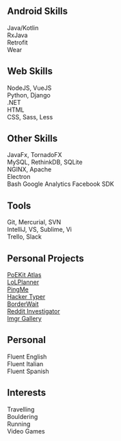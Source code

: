 ## Android Skills
Java/Kotlin  
RxJava  
Retrofit  
Wear  
## Web Skills
NodeJS, VueJS  
Python, Django  
.NET  
HTML  
CSS, Sass, Less
## Other Skills
JavaFx, TornadoFX  
MySQL, RethinkDB, SQLite  
NGINX, Apache  
Electron  
Bash
Google Analytics
Facebook SDK
## Tools
Git, Mercurial, SVN  
IntelliJ, VS, Sublime, Vi  
Trello, Slack   
## Personal Projects
[PoEKit Atlas](https://atlas.poekit.net)  
[LoLPlanner](https://map.riftkit.net)  
[PingMe](https://pingme.riftkit.net)  
[Hacker Typer](https://hackertyper.net)  
[BorderWait](https://borderwait.net)  
[Reddit Investigator](http://redditinvestigator.com)  
[Imgr Gallery](https://play.google.com/store/apps/details?id=net.duiker101.imgurbrowser) 
## Personal
Fluent English  
Fluent Italian  
Fluent Spanish  
## Interests
Travelling  
Bouldering  
Running  
Video Games  
